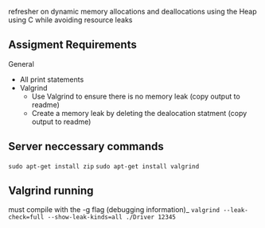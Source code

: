 refresher on dynamic memory allocations and deallocations using the Heap using C while avoiding resource leaks


## Assigment Requirements
General
- All print statements
- Valgrind
    - Use Valgrind to ensure there is no memory leak (copy output to readme)
    - Create a memory leak by deleting the dealocation statment (copy output to readme)

## Server neccessary commands
```sudo apt-get install zip```
```sudo apt-get install valgrind```

## Valgrind running
must compile with the -g  flag (debugging information)_
```valgrind --leak-check=full --show-leak-kinds=all ./Driver 12345```
